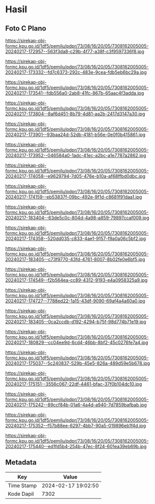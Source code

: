 # Hasil

## Foto C Plano

https://sirekap-obj-formc.kpu.go.id/1df5/pemilu/pdpr/73/08/16/20/05/7308162005005-20240217-172957--563f3da8-c29b-4f77-a38f-c3f9597336f8.jpg

https://sirekap-obj-formc.kpu.go.id/1df5/pemilu/pdpr/73/08/16/20/05/7308162005005-20240217-173332--fd7c6373-292c-483e-9cea-fdb5eb6bc29a.jpg

https://sirekap-obj-formc.kpu.go.id/1df5/pemilu/pdpr/73/08/16/20/05/7308162005005-20240217-173541--fdb556a0-2ab8-41fc-867b-65aac4f3adda.jpg

https://sirekap-obj-formc.kpu.go.id/1df5/pemilu/pdpr/73/08/16/20/05/7308162005005-20240217-173804--8af6d451-8b79-4d81-aa2b-2417d3147a30.jpg

https://sirekap-obj-formc.kpu.go.id/1df5/pemilu/pdpr/73/08/16/20/05/7308162005005-20240217-173901--93baa24d-52db-4181-b56e-0e0f0b415861.jpg

https://sirekap-obj-formc.kpu.go.id/1df5/pemilu/pdpr/73/08/16/20/05/7308162005005-20240217-173952--046584a0-1adc-41ec-a2bc-a1e7787a2862.jpg

https://sirekap-obj-formc.kpu.go.id/1df5/pemilu/pdpr/73/08/16/20/05/7308162005005-20240217-174058--e9629794-7d05-476e-b10a-af68ffbd0dbc.jpg

https://sirekap-obj-formc.kpu.go.id/1df5/pemilu/pdpr/73/08/16/20/05/7308162005005-20240217-174159--eb53837f-09bc-492e-9f1d-c8681f91daa1.jpg

https://sirekap-obj-formc.kpu.go.id/1df5/pemilu/pdpr/73/08/16/20/05/7308162005005-20240217-183404--63de5c0c-804d-4a98-a859-79897ccaf009.jpg

https://sirekap-obj-formc.kpu.go.id/1df5/pemilu/pdpr/73/08/16/20/05/7308162005005-20240217-174358--520dd035-c833-4ae1-9157-f9a0a06c5bf2.jpg

https://sirekap-obj-formc.kpu.go.id/1df5/pemilu/pdpr/73/08/16/20/05/7308162005005-20240217-183405--c73f9770-43fd-4761-8007-8b02fe0e6bf5.jpg

https://sirekap-obj-formc.kpu.go.id/1df5/pemilu/pdpr/73/08/16/20/05/7308162005005-20240217-174549--f2b564ea-cc89-4312-9193-e4a0958325a9.jpg

https://sirekap-obj-formc.kpu.go.id/1df5/pemilu/pdpr/73/08/16/20/05/7308162005005-20240217-174727--7788ed22-1a15-43df-9090-69af4a4a60a0.jpg

https://sirekap-obj-formc.kpu.go.id/1df5/pemilu/pdpr/73/08/16/20/05/7308162005005-20240217-183405--0ca2ccdb-d192-4294-b75f-98d774b71e19.jpg

https://sirekap-obj-formc.kpu.go.id/1df5/pemilu/pdpr/73/08/16/20/05/7308162005005-20240217-180829--cc04ee9d-6cd4-46bb-8bf2-45c0276fe7a4.jpg

https://sirekap-obj-formc.kpu.go.id/1df5/pemilu/pdpr/73/08/16/20/05/7308162005005-20240217-175037--5c240837-529b-45e5-826a-489d59e5b678.jpg

https://sirekap-obj-formc.kpu.go.id/1df5/pemilu/pdpr/73/08/16/20/05/7308162005005-20240217-175151--3556c067-22df-4461-bfac-37f0b104dc10.jpg

https://sirekap-obj-formc.kpu.go.id/1df5/pemilu/pdpr/73/08/16/20/05/7308162005005-20240217-175242--89ccf84b-01a6-4a4d-a940-7d7859bafbab.jpg

https://sirekap-obj-formc.kpu.go.id/1df5/pemilu/pdpr/73/08/16/20/05/7308162005005-20240217-175352--f57b88ee-6297-4bb7-90a5-019896eb1f4d.jpg

https://sirekap-obj-formc.kpu.go.id/1df5/pemilu/pdpr/73/08/16/20/05/7308162005005-20240217-175440--ed1fd5b4-254b-47ec-8f24-601ea39eb69b.jpg


## Metadata

| Key        | Value               |
| ---------- | ------------------- |
| Time Stamp | 2024-02-17 19:02:50 |
| Kode Dapil | 7302                |



